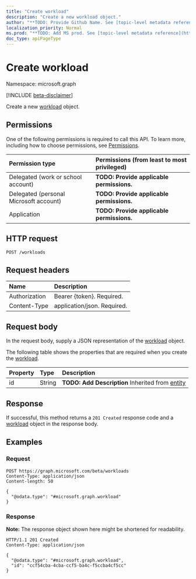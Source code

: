```yaml
---
title: "Create workload"
description: "Create a new workload object."
author: "**TODO: Provide Github Name. See [topic-level metadata reference](https://msgo.azurewebsites.net/add/document/guidelines/metadata.html#topic-level-metadata)**"
localization_priority: Normal
ms.prod: "**TODO: Add MS prod. See [topic-level metadata reference](https://msgo.azurewebsites.net/add/document/guidelines/metadata.html#topic-level-metadata)**"
doc_type: apiPageType
---
```


# Create workload
Namespace: microsoft.graph

[!INCLUDE [beta-disclaimer](../../includes/beta-disclaimer.md)]

Create a new [workload](../resources/workload.md) object.

## Permissions
One of the following permissions is required to call this API. To learn more, including how to choose permissions, see [Permissions](/graph/permissions-reference).

|Permission type|Permissions (from least to most privileged)|
|:---|:---|
|Delegated (work or school account)|**TODO: Provide applicable permissions.**|
|Delegated (personal Microsoft account)|**TODO: Provide applicable permissions.**|
|Application|**TODO: Provide applicable permissions.**|

## HTTP request

<!-- {
  "blockType": "ignored"
}
-->
``` http
POST /workloads
```

## Request headers
|Name|Description|
|:---|:---|
|Authorization|Bearer {token}. Required.|
|Content-Type|application/json. Required.|

## Request body
In the request body, supply a JSON representation of the [workload](../resources/workload.md) object.

The following table shows the properties that are required when you create the [workload](../resources/workload.md).

|Property|Type|Description|
|:---|:---|:---|
|id|String|**TODO: Add Description** Inherited from [entity](../resources/entity.md)|



## Response

If successful, this method returns a `201 Created` response code and a [workload](../resources/workload.md) object in the response body.

## Examples

### Request
<!-- {
  "blockType": "request",
  "name": "create_workload_from_workloads"
}
-->
``` http
POST https://graph.microsoft.com/beta/workloads
Content-Type: application/json
Content-length: 50

{
  "@odata.type": "#microsoft.graph.workload"
}
```


### Response
**Note:** The response object shown here might be shortened for readability.
<!-- {
  "blockType": "response",
  "truncated": true,
  "@odata.type": "microsoft.graph.workload"
}
-->
``` http
HTTP/1.1 201 Created
Content-Type: application/json

{
  "@odata.type": "#microsoft.graph.workload",
  "id": "ccf54cba-4cba-ccf5-ba4c-f5ccba4cf5cc"
}
```

